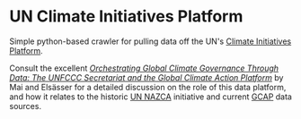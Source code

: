 # UN Climate Initiatives Platform

Simple python-based crawler for pulling data off the UN's [Climate Initiatives Platform](https://climateinitiativesplatform.org/index.php/Welcome).

Consult the excellent *[Orchestrating Global Climate Governance Through Data: The UNFCCC Secretariat and the Global Climate Action Platform](https://direct.mit.edu/glep/article/22/4/151/111237/Orchestrating-Global-Climate-Governance-Through)* by Mai and Elsässer for a detailed discussion on the role of this data platform, and how it relates to the historic [UN NAZCA](https://en.wikipedia.org/wiki/Global_Climate_Action_(portal)) initiative and current [GCAP](https://climateaction.unfccc.int) data sources.
